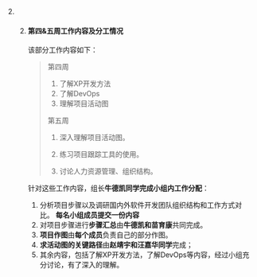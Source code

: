 2. 2. #### 第四&五周工作内容及分工情况

      该部分工作内容如下：

      > 第四周
      >
      > 1.  了解XP开发方法
      > 2.  了解DevOps
      > 3.  理解项目活动图
      >
      > 第五周
      >
      > 1. 深入理解项目活动图。
      >
      > 2. 练习项目跟踪工具的使用。
      >
      > 3. 讨论人力资源管理、组织结构。

      针对这些工作内容，组长**牛德凯同学完成小组内工作分配**：

      1. 分析项目步骤以及调研国内外软件开发团队组织结构和工作方式对比。  **每名小组成员提交一份内容**
      2. 对项目步骤进行**步骤汇总**由**牛德凯和苗育康**共同完成。
      3. **项目作图**由**每个成员**负责自己的部分作图。
      4. **求活动图的关键路径**由**赵靖宇和汪嘉华同学**完成；
      5. 其余内容，包括了解XP开发方法，了解DevOps等内容，经过小组充分讨论，有了深入的理解。